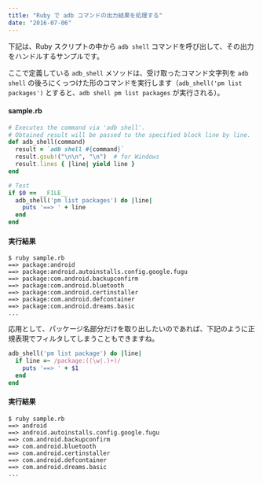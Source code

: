 ```yaml
---
title: "Ruby で adb コマンドの出力結果を処理する"
date: "2016-07-06"
---
```


下記は、Ruby スクリプトの中から `adb shell` コマンドを呼び出して、その出力をハンドルするサンプルです。

ここで定義している `adb_shell` メソッドは、受け取ったコマンド文字列を `adb shell` の後ろにくっつけた形のコマンドを実行します（`adb_shell('pm list packages')` とすると、`adb shell pm list packages` が実行される）。

#### sample.rb

```ruby
# Executes the command via 'adb shell'.
# Obtained result will be passed to the specified block line by line.
def adb_shell(command)
  result = `adb shell #{command}`
  result.gsub!("\n\n", "\n")  # for Windows
  result.lines { |line| yield line }
end

# Test
if $0 == __FILE__
  adb_shell('pm list packages') do |line|
    puts '==> ' + line
  end
end
```

#### 実行結果

```
$ ruby sample.rb
==> package:android
==> package:android.autoinstalls.config.google.fugu
==> package:com.android.backupconfirm
==> package:com.android.bluetooth
==> package:com.android.certinstaller
==> package:com.android.defcontainer
==> package:com.android.dreams.basic
...
```

応用として、パッケージ名部分だけを取り出したいのであれば、下記のように正規表現でフィルタしてしまうこともできますね。

```ruby
adb_shell('pm list package') do |line|
  if line =~ /package:((\w|.)+)/
    puts '==> ' + $1
  end
end
```

#### 実行結果

```
$ ruby sample.rb
==> android
==> android.autoinstalls.config.google.fugu
==> com.android.backupconfirm
==> com.android.bluetooth
==> com.android.certinstaller
==> com.android.defcontainer
==> com.android.dreams.basic
...
```

